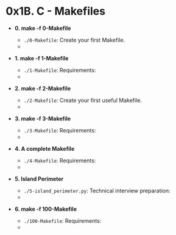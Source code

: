 # 0x1B. C - Makefiles


* **0. make -f 0-Makefile**
  * `./0-Makefile`: Create your first Makefile.
  *

* **1. make -f 1-Makefile**
  * `./1-Makefile`: Requirements:
  *

* **2. make -f 2-Makefile**
  * `./2-Makefile`: Create your first useful Makefile.
  *

* **3. make -f 3-Makefile**
  * `./3-Makefile`: Requirements:
  *

* **4. A complete Makefile**
  * `./4-Makefile`: Requirements:
  *

* **5. Island Perimeter**
  * `./5-island_perimeter.py`: Technical interview preparation: 
  *

* **6. make -f 100-Makefile**
  * `./100-Makefile`: Requirements:
  *
